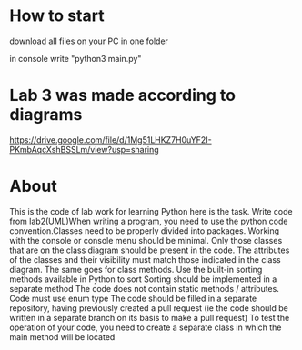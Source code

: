 # How to start

download all files on your PC in one folder 

in console write "python3 main.py"

# Lab 3 was made according to diagrams

https://drive.google.com/file/d/1Mg51LHKZ7H0uYF2I-PKmbAqcXshBSSLm/view?usp=sharing

# About 

This is the code of lab work for learning Python here is the task.
Write code from lab2(UML)When writing a program, you need to use the python code convention.Classes need to be properly divided into packages.
Working with the console or console menu should be minimal.
Only those classes that are on the class diagram should be present in the code.
The attributes of the classes and their visibility must match those indicated in the class diagram. The same goes for class methods.
Use the built-in sorting methods available in Python to sort
Sorting should be implemented in a separate method
The code does not contain static methods / attributes. Code must use enum type
The code should be filled in a separate repository, having previously created a pull request
(ie the code should be written in a separate branch on its basis to make a pull request)
To test the operation of your code, you need to create a separate class in which the main method will be located
